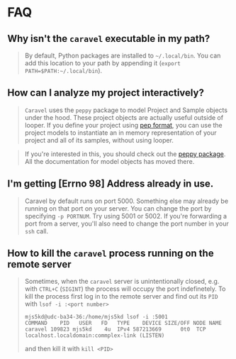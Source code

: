 # FAQ


## Why isn't the ``caravel`` executable in my path?

> By default, Python packages are installed to ``~/.local/bin``. You can add this location to your path by appending it (``export PATH=$PATH:~/.local/bin``).

## How can I analyze my project interactively?
	
> `Caravel` uses the ``peppy`` package to model Project and Sample objects under the hood. These project objects are actually useful outside of looper. If you define your project using [pep format](http://pepkit.github.io), you can use the project models to instantiate an in memory representation of your project and all of its samples, without using looper. 

> If you're interested in this, you should check out the [peppy package](http://peppy.readthedocs.io/en/latest/models.html). All the documentation for model objects has moved there.

## I'm getting [Errno 98] Address already in use.

> Caravel by default runs on port 5000. Something else may already be running on that port on your server. You can change the port by specifying `-p PORTNUM`. Try using 5001 or 5002. If you're forwarding a port from a server, you'll also need to change the port number in your `ssh` call.

## How to kill the `caravel` process running on the remote server

> Sometimes, when the `caravel` server is unintentionally closed, e.g. with `CTRL+C` (`SIGINT`) the process will occupy the port indefinetely. 
To kill the process first log in to the remote server and find out its `PID` with `lsof -i :<port number>`
>```
>mjs5kd@udc-ba34-36:/home/mjs5kd lsof -i :5001
>COMMAND    PID   USER   FD   TYPE    DEVICE SIZE/OFF NODE NAME
>caravel 109823 mjs5kd    4u  IPv4 587213669      0t0  TCP localhost.localdomain:commplex-link (LISTEN)
>```
> and then kill it with `kill <PID>`